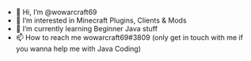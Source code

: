 - 👋 Hi, I’m @wowarcraft69
- 👀 I’m interested in Minecraft Plugins, Clients & Mods
- 🌱 I’m currently learning Beginner Java stuff
- 📫 How to reach me wowarcraft69#3809 (only get in touch with me if you wanna help me with Java Coding)
